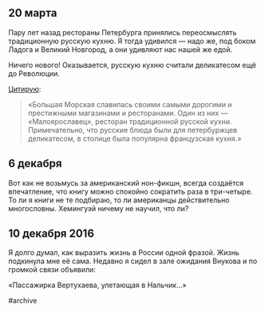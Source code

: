 
## 20 марта
Пару лет назад рестораны Петербурга принялись переосмыслять традиционную русскую кухню. Я тогда удивился — надо же, под боком Ладога и Великий Новгород, а они удивляют нас нашей же едой.

Ничего нового! Оказывается, русскую кухню считали деликатесом ещё до Революции.

[Цитирую][1]:

> «Большая Морская славилась своими самыми дорогими и престижными магазинами и ресторанами. Один из них — «Малоярославец», ресторан традиционной русской кухни. Примечательно, что русские блюда были для петербуржцев деликатесом, в столице была популярна французская кухня.»

## 6 декабря
Вот как не возьмусь за американский нон-фикшн, всегда создаётся впечатление, что книгу можно спокойно сократить раза в три-четыре. То ли я книги не те подбираю, то ли американцы действительно многословны. Хемингуэй ничему не научил, что ли?

## 10 декабря 2016
Я долго думал, как выразить жизнь в России одной фразой. Жизнь подкинула мне её сама. Недавно я сидел в зале ожидания Внукова и по громкой связи объявили:

«Пассажирка Вертухаева, улетающая в Нальчик...»

[1]:	http://paperpaper.ru/sub-100-bmorskaya/

#archive